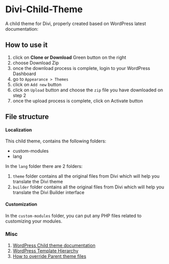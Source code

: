 # Divi-Child-Theme
A child theme for Divi, properly created based on WordPress latest documentation:

## How to use it
1. click on **Clone or Download** Green button on the right
2. choose Download Zip
3. once the download process is complete, login to your WordPress Dashboard
4. go to `Appearance > Themes`
5. click on `Add new` button
6. click on `Upload` button and choose the `zip` file you have downloaded on step 2
7. once the upload process is complete, click on Activate button

## File structure
#### Localization
This child theme, contains the following folders:
* custom-modules
* lang

In the `lang` folder there are 2 folders:
1. `theme` folder contains all the original files from Divi which will help you translate the Divi theme
2. `builder` folder contains all the original files from Divi which will help you translate the Divi Builder interface

#### Customization
In the `custom-modules` folder, you can put any PHP files related to customizing your modules.

### Misc
1. [WordPress Child theme documentation](https://codex.wordpress.org/Child_Themes)
2. [WordPress Template Hierarchy](https://developer.wordpress.org/themes/basics/template-hierarchy/)
3. [How to override Parent theme files](https://themezee.com/docs/how-to-override-template-files/)
